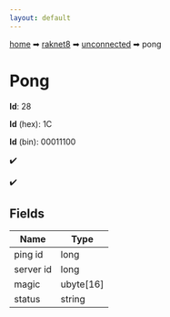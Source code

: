 ```yaml
---
layout: default
---
```


[home](/) ➡ [raknet8](/protocol/raknet8) ➡ [unconnected](/protocol/raknet8/unconnected) ➡ pong

# Pong

**Id**: 28

**Id** (hex): 1C

**Id** (bin): 00011100

✔️

✔️

## Fields

Name | Type
---|---
ping id | long
server id | long
magic | ubyte[16]
status | string

